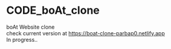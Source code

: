 # CODE_boAt_clone
boAt Website clone   
check current version at https://boat-clone-parbap0.netlify.app   
In progress..
